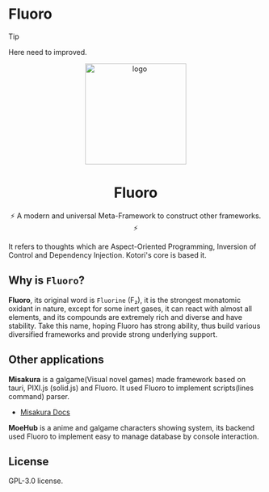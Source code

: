# Fluoro

> [!TIP]
> Here need to improved.

<!-- markdownlint-disable -->

<div align="center">
<img src="/fluoro.png" width="200px" height="200px" alt="logo"/>

# Fluoro

⚡ A modern and universal Meta-Framework to construct other frameworks. ⚡

</div>

<!-- markdownlint-enable -->

It refers to thoughts which are Aspect-Oriented Programming, Inversion of Control and Dependency Injection.
Kotori's core is based it.

## Why is `Fluoro`?

**Fluoro**, its original word is `Fluorine` (F₂), it is the strongest monatomic oxidant in nature,
except for some inert gases, it can react with almost all elements, and its compounds are extremely rich and diverse
and have stability. Take this name, hoping Fluoro has strong ability,
thus build various diversified frameworks and provide strong underlying support.

## Other applications

**Misakura** is a galgame(Visual novel games) made framework based on tauri, PIXI.js (solid.js) and Fluoro.
It used Fluoro to implement scripts(lines command) parser.

- [Misakura Docs](https://misakura.js.org)

**MoeHub** is a anime and galgame characters showing system, its backend used Fluoro to implement easy to manage
database by console interaction.

## License

GPL-3.0 license.
